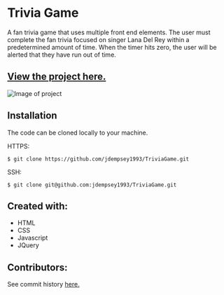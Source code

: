 # Trivia Game
A fan trivia game that uses multiple front end elements. The user must complete the fan trivia focused on singer Lana Del Rey within a predetermined amount of time. When the timer hits zero, the user will be alerted that they have run out of time.

[View the project here.](https://jdempsey1993.github.io/TriviaGame/)
------

![Image of project]()

Installation
---

The code can be cloned locally to your machine. 

HTTPS:
```
$ git clone https://github.com/jdempsey1993/TriviaGame.git
```
SSH:
```
$ git clone git@github.com:jdempsey1993/TriviaGame.git
```

Created with:
---
* HTML
* CSS
* Javascript
* JQuery


Contributors:
---
See commit history [here.](https://github.com/jdempsey1993/TriviaGame/graphs/contributors)

